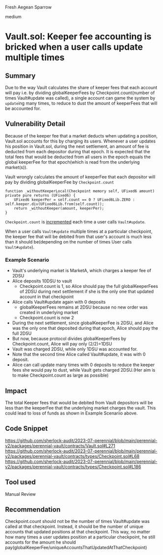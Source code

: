 Fresh Aegean Sparrow

medium

# Vault.sol: Keeper fee accounting is bricked when a user calls update multiple times
## Summary
Due to the way Vault calculates the share of keeper fees that each account will pay i.e. by dividing globalKeeperFees by Checkpoint.count(number of times Vault#update was called), a single account can game the system by `update`ing many times, to reduce to dust the amount of keeperFees that will be accounted for.

## Vulnerability Detail
Because of the keeper fee that a market deducts when updating a position, Vault.sol accounts for this by charging its users.
Whenever a user updates his position in Vault.sol, during the next settlement, an amount of fee is deducted from each depositor during that epoch. It is expected that the total fees that would be deducted from all users in the epoch equals the global keeperFee for that epoch(which is read from the underlying market(s)).

Vault wrongly calculates the amount of keeperFee that each depositor will pay by dividing globalKeeperFee by `Checkpoint.count`

```solidity
function _withoutKeeperLocal(Checkpoint memory self, UFixed6 amount) private pure returns (UFixed6) {
    UFixed6 keeperPer = self.count == 0 ? UFixed6Lib.ZERO : self.keeper.div(UFixed6Lib.from(self.count));
    return _withoutKeeper(amount, keeperPer);
}
```

`Checkpoint.count` is [incremented](https://github.com/sherlock-audit/2023-07-perennial/blob/main/perennial-v2/packages/perennial-vault/contracts/types/Checkpoint.sol#L68) each time a user calls `Vault#update`.

When a user calls `Vault#update` multiple times at a particular checkpoint, the keeper fee that will be debited from that user's account is much less than it should be(depending on the number of times User calls `Vault#update`).

### Example Scenario

- Vault's underlying market is MarketA, which charges a keeper fee of 2DSU
- Alice deposits 10DSU to vault
  - Checkpoint.count is 1, so Alice should pay the full globalKeeperFees of 2DSU during next settlement if she is the only one that updated account in that checkpoint
- Alice calls Vault#update again with 0 deposits
  - globalKeeperFees remains at 2DSU because no new order was created in underlying market
  - Checkpoint.count is now 2
- During the next settlement, since globalKeeperFee is 2DSU, and Alice was the only one that deposited during that epoch, Alice should pay the full 2DSU
- But now, because protocol divides globalKeeperFees by Checkpoint.count, Alice will pay only (2/2)=1DSU
- Vault was charged 2DSU, while only 1DSU was accounted for.
- Note that the second time Alice called Vault#update, it was with 0 deposit.
- Alice can call update many times with 0 deposits to reduce the keeper fees she would pay to dust, while Vault gets charged 2DSU.(Her aim is to make Checkpoint.count as large as possible)

## Impact
The total Keeper fees that would be debited from Vault depositors will be less than the keeperFee that the underlying market charges the vault.
This could lead to loss of funds as shown in Example Scenariio above.

## Code Snippet
https://github.com/sherlock-audit/2023-07-perennial/blob/main/perennial-v2/packages/perennial-vault/contracts/Vault.sol#L271
https://github.com/sherlock-audit/2023-07-perennial/blob/main/perennial-v2/packages/perennial-vault/contracts/types/Checkpoint.sol#L68
https://github.com/sherlock-audit/2023-07-perennial/blob/main/perennial-v2/packages/perennial-vault/contracts/types/Checkpoint.sol#L186

## Tool used

Manual Review

## Recommendation
Checkpoint.count should not be the number of times Vault#update was called at that checkpoint. Instead, it should be the number of unique accounts that updated positions at that checkpoint.
This way, no matter how many times a user updates position at a particular checkpoint, he still accounts for the amount he should pay(globalKeeperFee/uniqueAccountsThatUpdatedAtThatCheckpoint)
